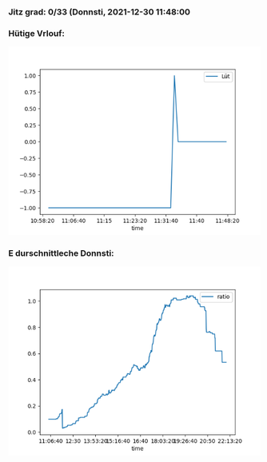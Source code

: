 ### Jitz grad: 0/33 (Donnsti, 2021-12-30 11:48:00

### Hütige Vrlouf:
![Graph](Today.png)

### E durschnittleche Donnsti:
![Graph](Donnsti.png)